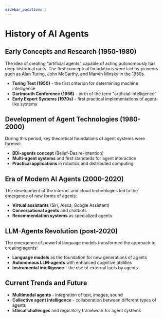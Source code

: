 ```yaml
---
sidebar_position: 2
---
```


# History of AI Agents

## Early Concepts and Research (1950-1980)

The idea of creating "artificial agents" capable of acting autonomously has deep historical roots. The first conceptual foundations were laid by pioneers such as Alan Turing, John McCarthy, and Marvin Minsky in the 1950s.

- **Turing Test (1950)** - the first criterion for determining machine intelligence
- **Dartmouth Conference (1956)** - birth of the term "artificial intelligence"
- **Early Expert Systems (1970s)** - first practical implementations of agent-like systems

## Development of Agent Technologies (1980-2000)

During this period, key theoretical foundations of agent systems were formed:

- **BDI-agents concept** (Belief-Desire-Intention)
- **Multi-agent systems** and first standards for agent interaction
- **Practical applications** in robotics and distributed computing

## Era of Modern AI Agents (2000-2020)

The development of the internet and cloud technologies led to the emergence of new forms of agents:

- **Virtual assistants** (Siri, Alexa, Google Assistant)
- **Conversational agents** and chatbots
- **Recommendation systems** as specialized agents

## LLM-Agents Revolution (post-2020)

The emergence of powerful language models transformed the approach to creating agents:

- **Language models** as the foundation for new generations of agents
- **Autonomous LLM-agents** with enhanced cognitive abilities
- **Instrumental intelligence** - the use of external tools by agents

## Current Trends and Future

- **Multimodal agents** - integration of text, images, sound
- **Collective agent intelligence** - collaboration between different types of agents
- **Ethical challenges** and regulatory framework for agent systems 